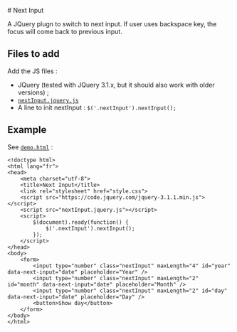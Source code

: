 # Next Input

A JQuery plugn to switch to next input. If user uses backspace key, the focus will come back to previous input.

## Files to add

Add the JS files :
* JQuery (tested with JQuery 3.1.x, but it should also work with older versions) ;
* [`nextInput.jquery.js`](nextInput.jquery.js)
* A line to init nextInput : `$('.nextInput').nextInput();`

## Example

See [`demo.html`](demo.html) :

	<!doctype html>
	<html lang="fr">
	<head>
		<meta charset="utf-8">
		<title>Next Input</title>
		<link rel="stylesheet" href="style.css">
		<script src="https://code.jquery.com/jquery-3.1.1.min.js"></script>
		<script src="nextInput.jquery.js"></script>
		<script>
			$(document).ready(function() {
				$('.nextInput').nextInput();
			});
		</script>
	</head>
	<body>
		<form>
			<input type="number" class="nextInput" maxLength="4" id="year" data-next-input="date" placeholder="Year" />
			<input type="number" class="nextInput" maxLength="2" id="month" data-next-input="date" placeholder="Month" />
			<input type="number" class="nextInput" maxLength="2" id="day" data-next-input="date" placeholder="Day" />
			<button>Show day</button>
		</form>
	</body>
	</html>
